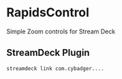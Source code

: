 # RapidsControl
Simple Zoom controls for Stream Deck


## StreamDeck Plugin

`streamdeck link com.cybadger....`
